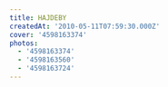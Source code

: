 ```yaml
---
title: HAJDEBY
createdAt: '2010-05-11T07:59:30.000Z'
cover: '4598163374'
photos:
  - '4598163374'
  - '4598163560'
  - '4598163724'
---
```


